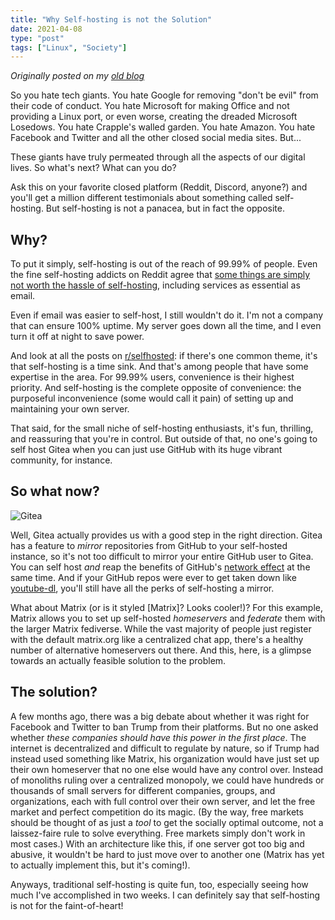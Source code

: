 ```yaml
---
title: "Why Self-hosting is not the Solution"
date: 2021-04-08
type: "post"
tags: ["Linux", "Society"]
---
```



*Originally posted on my [old blog](https://github.com/Ta180m/blog/blob/main/_posts/2021-04-08-self-hosting-is-not-the-solution.md)*


So you hate tech giants. You hate Google for removing "don't be evil" from their code of conduct. You hate Microsoft for making Office and not providing a Linux port, or even worse, creating the dreaded Microsoft Losedows. You hate Crapple's walled garden. You hate Amazon. You hate Facebook and Twitter and all the other closed social media sites. But...

These giants have truly permeated through all the aspects of our digital lives. So what's next? What can you do?

Ask this on your favorite closed platform (Reddit, Discord, anyone?) and you'll get a million different testimonials about something called self-hosting. But self-hosting is not a panacea, but in fact the opposite.


## Why?

To put it simply, self-hosting is out of the reach of 99.99% of people. Even the fine self-hosting addicts on Reddit agree that [some things are simply not worth the hassle of self-hosting](https://www.reddit.com/r/selfhosted/comments/le717e/what_would_you_say_is_not_worth_the_trouble_of/), including services as essential as email.

Even if email was easier to self-host, I still wouldn't do it. I'm not a company that can ensure 100% uptime. My server goes down all the time, and I even turn it off at night to save power.

And look at all the posts on [r/selfhosted](https://www.reddit.com/r/selfhosted/top/?t=all): if there's one common theme, it's that self-hosting is a time sink. And that's among people that have some expertise in the area. For 99.99% users, convenience is their highest priority. And self-hosting is the complete opposite of convenience: the purposeful inconvenience (some would call it pain) of setting up and maintaining your own server.

That said, for the small niche of self-hosting enthusiasts, it's fun, thrilling, and reassuring that you're in control. But outside of that, no one's going to self host Gitea when you can just use GitHub with its huge vibrant community, for instance.


## So what now?

![Gitea](/images/gitea.png)

Well, Gitea actually provides us with a good step in the right direction. Gitea has a feature to *mirror* repositories from GitHub to your self-hosted instance, so it's not too difficult to mirror your entire GitHub user to Gitea. You can self host *and* reap the benefits of GitHub's [network effect](https://en.wikipedia.org/wiki/Network_effect) at the same time. And if your GitHub repos were ever to get taken down like [youtube-dl](https://github.com/github/dmca/pull/8127), you'll still have all the perks of self-hosting a mirror.

What about Matrix (or is it styled [Matrix]? Looks cooler!)? For this example, Matrix allows you to set up self-hosted *homeservers* and *federate* them with the larger Matrix fediverse. While the vast majority of people just register with the default matrix.org like a centralized chat app, there's a healthy number of alternative homeservers out there. And this, here, is a glimpse towards an actually feasible solution to the problem.


## The solution?

A few months ago, there was a big debate about whether it was right for Facebook and Twitter to ban Trump from their platforms. But no one asked whether *these companies should have this power in the first place*. The internet is decentralized and difficult to regulate by nature, so if Trump had instead used something like Matrix, his organization would have just set up their own homeserver that no one else would have any control over. Instead of monoliths ruling over a centralized monopoly, we could have hundreds or thousands of small servers for different companies, groups, and organizations, each with full control over their own server, and let the free market and perfect competition do its magic. (By the way, free markets should be thought of as just a *tool* to get the socially optimal outcome, not a laissez-faire rule to solve everything. Free markets simply don't work in most cases.) With an architecture like this, if one server got too big and abusive, it wouldn't be hard to just move over to another one (Matrix has yet to actually implement this, but it's coming!).

Anyways, traditional self-hosting is quite fun, too, especially seeing how much I've accomplished in two weeks. I can definitely say that self-hosting is not for the faint-of-heart!

